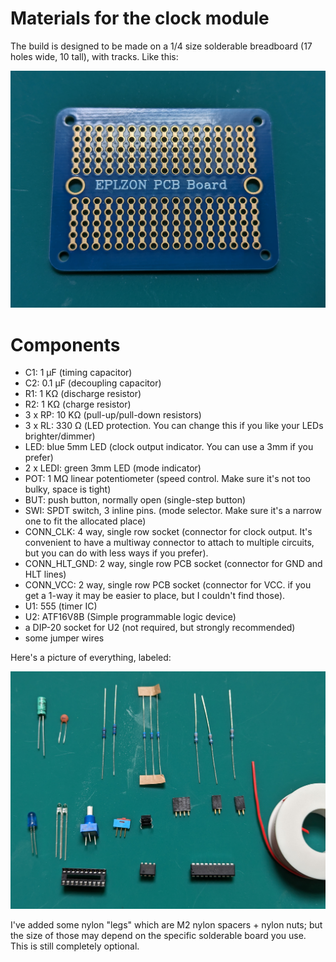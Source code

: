 # Materials for the clock module

The build is designed to be made on a 1/4 size solderable breadboard (17 holes wide,
10 tall), with tracks. Like this:

![Base Breadboard](pictures/breadboard.jpg)

# Components

* C1: 1 µF (timing capacitor)
* C2: 0.1 µF (decoupling capacitor)
* R1: 1 KΩ (discharge resistor)
* R2: 1 KΩ (charge resistor)
* 3 x RP: 10 KΩ (pull-up/pull-down resistors)
* 3 x RL: 330 Ω (LED protection. You can change this if you like your LEDs brighter/dimmer)
* LED: blue 5mm LED (clock output indicator. You can use a 3mm if you prefer)
* 2 x LEDI: green 3mm LED (mode indicator)
* POT: 1 MΩ linear potentiometer (speed control. Make sure it's not too bulky, space is tight)
* BUT: push button, normally open (single-step button)
* SWI: SPDT switch, 3 inline pins. (mode selector. Make sure it's a narrow one to fit the allocated place)
* CONN_CLK: 4 way, single row socket (connector for clock output. It's convenient to have a multiway connector to attach to multiple circuits, but you can do with less ways if you prefer).
* CONN_HLT_GND: 2 way, single row PCB socket (connector for GND and HLT lines)
* CONN_VCC: 2 way, single row PCB socket (connector for VCC. if you get a 1-way it may be easier to place, but I couldn't find those).
* U1: 555 (timer IC)
* U2: ATF16V8B (Simple programmable logic device)
* a DIP-20 socket for U2 (not required, but strongly recommended)
* some jumper wires
  
Here's a picture of everything, labeled:

![Components](pictures/components.jpg)

I've added some nylon "legs" which are M2 nylon spacers + nylon nuts; but the size of
those may depend on the specific solderable board you use. This is still completely
optional.

